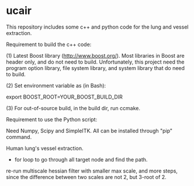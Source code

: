 ucair
=====

This repository includes some c++ and python code for the lung and vessel
extraction. 

Requirement to build the c++ code: 

(1) Latest Boost library (http://www.boost.org/). Most libraries in Boost are
header only, and do not need to build. Unfortunately, this project need the
program option library, file system library, and system library that do need to
build. 

(2) Set environment variable as (in Bash):

export BOOST_ROOT=YOUR_BOOST_BUILD_DIR

(3) For out-of-source build, in the build dir, run ccmake.

Requirement to use the Python script: 

Need Numpy, Scipy and SimpleITK. All can be installed through "pip" command. 





Human lung's vessel extraction.

- for loop to go through all target node and find the path. 

re-run multiscale hessian filter with smaller max scale, and more steps, since
the difference between two scales are not 2, but 3-root of 2. 

